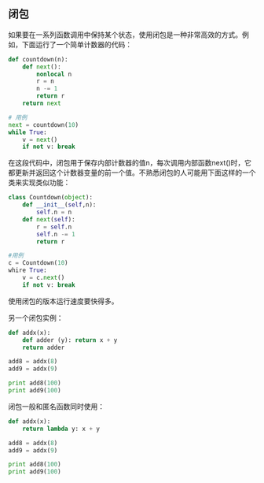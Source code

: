 ## 闭包

如果要在一系列函数调用中保持某个状态，使用闭包是一种非常高效的方式。例如，下面运行了一个简单计数器的代码：

```python
def countdown(n):
    def next():
        nonlocal n
        r = n
        n -= 1
        return r
    return next

# 用例
next = countdown(10) 
while True:
    v = next()
    if not v: break
```

在这段代码中，闭包用于保存内部计数器的值n，每次调用内部函数next()时，它都更新并返回这个计数器变量的前一个值。不熟悉闭包的人可能用下面这样的一个类来实现类似功能：

```python
class Countdown(object):
    def __init__(self,n):
        self.n = n
    def next(self):
        r = self.n
        self.n -= 1
        return r

#用例
c = Countdown(10)
whire True:
    v = c.next()
    if not v: break
```

使用闭包的版本运行速度要快得多。

另一个闭包实例：

```python
def addx(x):
    def adder (y): return x + y
    return adder

add8 = addx(8)
add9 = addx(9)

print add8(100)
print add9(100)
```

闭包一般和匿名函数同时使用：

```python
def addx(x):
    return lambda y: x + y

add8 = addx(8)
add9 = addx(9)

print add8(100)
print add9(100)
```